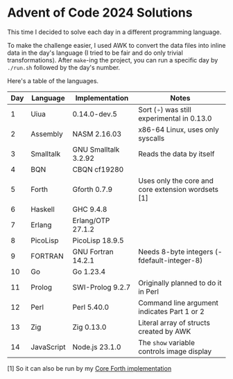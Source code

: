 # Advent of Code 2024 Solutions

This time I decided to solve each day in a different programming language.

To make the challenge easier, I used AWK to convert the data files into
inline data in the day's language (I tried to be fair and do only trivial transformations).
After `make`-ing the project, you can run a specific day by `./run.sh` followed by the day's number.

Here's a table of the languages.

| Day | Language   | Implementation       | Notes                                              |
|-----|------------|----------------------|----------------------------------------------------|
| 1   | Uiua       | 0.14.0-dev.5         | Sort (⍆) was still experimental in 0.13.0          |
| 2   | Assembly   | NASM 2.16.03         | x86-64 Linux, uses only syscalls                   |
| 3   | Smalltalk  | GNU Smalltalk 3.2.92 | Reads the data by itself                           |
| 4   | BQN        | CBQN cf19280         |                                                    |
| 5   | Forth      | Gforth 0.7.9         | Uses only the core and core extension wordsets [1] |
| 6   | Haskell    | GHC 9.4.8            |                                                    |
| 7   | Erlang     | Erlang/OTP 27.1.2    |                                                    |
| 8   | PicoLisp   | PicoLisp 18.9.5      |                                                    |
| 9   | FORTRAN    | GNU Fortran 14.2.1   | Needs 8-byte integers (-fdefault-integer-8)        |
| 10  | Go         | Go 1.23.4            |                                                    |
| 11  | Prolog     | SWI-Prolog 9.2.7     | Originally planned to do it in Perl                |
| 12  | Perl       | Perl 5.40.0          | Command line argument indicates Part 1 or 2        |
| 13  | Zig        | Zig 0.13.0           | Literal array of structs created by AWK            |
| 14  | JavaScript | Node.js 23.1.0       | The `show` variable controls image display         |

[1] So it can also be run by my [Core Forth implementation](https://github.com/salvipeter/core-forth/)
